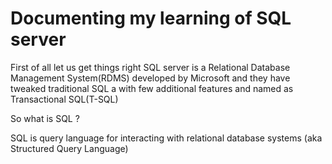 # Documenting my learning of SQL server

First of all let us get things right SQL server is a Relational Database Management System(RDMS) developed by Microsoft and they have tweaked traditional SQL a with few additional features and named as Transactional SQL(T-SQL)

So what is SQL ?

SQL is query language for interacting with relational database systems (aka Structured Query Language)




